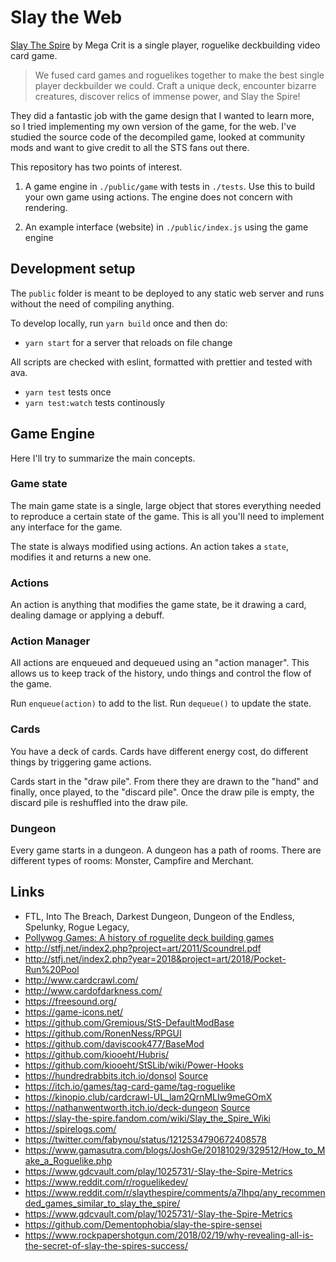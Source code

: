 # Slay the Web

[Slay The Spire](https://www.megacrit.com/) by Mega Crit is a single player, roguelike deckbuilding video card game.

> We fused card games and roguelikes together to make the best single player deckbuilder we could. Craft a unique deck, encounter bizarre creatures, discover relics of immense power, and Slay the Spire!

They did a fantastic job with the game design that I wanted to learn more, so I tried implementing my own version of the game, for the web. I've studied the source code of the decompiled game, looked at community mods and want to give credit to all the STS fans out there.

This repository has two points of interest.

1. A game engine in `./public/game` with tests in `./tests`. Use this to build your own game using actions. The engine does not concern with rendering.

2. An example interface (website) in `./public/index.js` using the game engine

## Development setup

The `public` folder is meant to be deployed to any static web server and runs without the need of compiling anything.

To develop locally, run `yarn build` once and then do:

- `yarn start` for a server that reloads on file change

All scripts are checked with eslint, formatted with prettier and tested with ava.

- `yarn test` tests once
- `yarn test:watch` tests continously

## Game Engine 

Here I'll try to summarize the main concepts.

### Game state

The main game state is a single, large object that stores everything needed to reproduce a certain state of the game. This is all you'll need to implement any interface for the game.

The state is always modified using actions. An action takes a `state`, modifies it and returns a new one.

### Actions

An action is anything that modifies the game state, be it drawing a card, dealing damage or applying a debuff.

### Action Manager

All actions are enqueued and dequeued using an "action manager". This allows us to keep track of the history, undo things and control the flow of the game.

Run `enqueue(action)` to add to the list. Run `dequeue()` to update the state.

### Cards

You have a deck of cards. Cards have different energy cost, do different things by triggering game actions. 

Cards start in the "draw pile". From there they are drawn to the "hand" and finally, once played, to the "discard pile". Once the draw pile is empty, the discard pile is reshuffled into the draw pile.

### Dungeon

Every game starts in a dungeon. A dungeon has a path of rooms. There are different types of rooms: Monster, Campfire and Merchant.

## Links

- FTL, Into The Breach, Darkest Dungeon, Dungeon of the Endless, Spelunky, Rogue Legacy,
- [Pollywog Games: A history of roguelite deck building games](https://pollywog.games/rgdb/)
- http://stfj.net/index2.php?project=art/2011/Scoundrel.pdf
- http://stfj.net/index2.php?year=2018&project=art/2018/Pocket-Run%20Pool
- http://www.cardcrawl.com/
- http://www.cardofdarkness.com/
- https://freesound.org/
- https://game-icons.net/
- https://github.com/Gremious/StS-DefaultModBase
- https://github.com/RonenNess/RPGUI
-	https://github.com/daviscook477/BaseMod
- https://github.com/kiooeht/Hubris/
- https://github.com/kiooeht/StSLib/wiki/Power-Hooks
- https://hundredrabbits.itch.io/donsol [Source](https://github.com/hundredrabbits/Donsol/tree/master/desktop/sources/scripts)
- https://itch.io/games/tag-card-game/tag-roguelike
- https://kinopio.club/cardcrawl-UL_lam2QrnMLIw9meGOmX
- https://nathanwentworth.itch.io/deck-dungeon [Source](https://github.com/nathanwentworth/deck-dungeon/)
- https://slay-the-spire.fandom.com/wiki/Slay_the_Spire_Wiki
- https://spirelogs.com/
- https://twitter.com/fabynou/status/1212534790672408578
- https://www.gamasutra.com/blogs/JoshGe/20181029/329512/How_to_Make_a_Roguelike.php
- https://www.gdcvault.com/play/1025731/-Slay-the-Spire-Metrics
- https://www.reddit.com/r/roguelikedev/
- https://www.reddit.com/r/slaythespire/comments/a7lhpq/any_recommended_games_similar_to_slay_the_spire/
- https://www.gdcvault.com/play/1025731/-Slay-the-Spire-Metrics
- https://github.com/Dementophobia/slay-the-spire-sensei
- https://www.rockpapershotgun.com/2018/02/19/why-revealing-all-is-the-secret-of-slay-the-spires-success/
